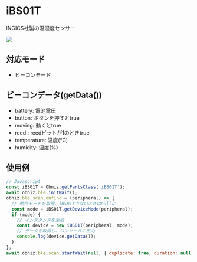 # iBS01T

INGICS社製の温湿度センサー

![](image.jpg)

## 対応モード

- ビーコンモード

## ビーコンデータ(getData())

- battery: 電池電圧
- button: ボタンを押すとtrue
- moving: 動くとtrue
- reed : reedビットが1のときtrue
- temperature: 温度(℃)
- humidity: 湿度(%)

## 使用例

```javascript
// Javascript
const iBS01T = Obniz.getPartsClass('iBS01T');
await obniz.ble.initWait();
obniz.ble.scan.onfind = (peripheral) => {
  // 動作モードを取得、iBS01Tでないときはnullに
  const mode = iBS01T.getDeviceMode(peripheral);
  if (mode) {
    // インスタンスを生成
    const device = new iBS01T(peripheral, mode);
    // データを取得し、コンソールに出力
    console.log(device.getData());
  }
};
await obniz.ble.scan.startWait(null, { duplicate: true, duration: null });
```
